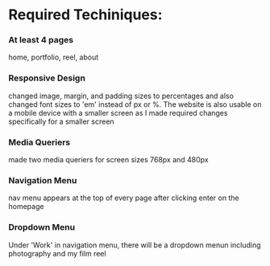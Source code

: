 # Required Techiniques:
### At least 4 pages
home, portfolio, reel, about
### Responsive Design
changed image, margin, and padding sizes to percentages and also changed font sizes to 'em' instead of px or %. The website is also usable on a mobile device with a smaller screen as I made required changes specifically for a smaller screen
### Media Queriers
made two media queriers for screen sizes 768px and 480px
### Navigation Menu
nav menu appears at the top of every page after clicking enter on the homepage
### Dropdown Menu
Under 'Work' in navigation menu, there will be a dropdown menun including photography and my film reel